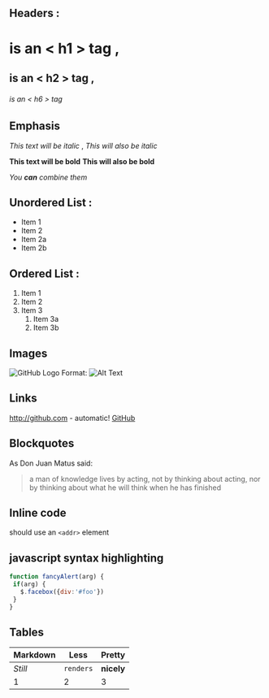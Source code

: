 ﻿## Headers : ` ` 
 # is an < h1 > tag  ,
 ## is an < h2 > tag  ,
 ###### is an < h6 > tag  

## Emphasis

 *This text will be italic*  ,
 _This will also be italic_  

 **This text will be bold** 
 __This will also be bold__ 

  _You **can** combine them_ 

## Unordered List : 

 * Item 1 
 * Item 2 
  * Item 2a 
  * Item 2b 

## Ordered List : 

 1. Item 1 
 1. Item 2 
 1. Item 3 
    1. Item 3a 
    1. Item 3b 

## Images

  ![GitHub Logo](https://avatars0.githubusercontent.com/u/6296819?s=40&v=4) 
  Format: ![Alt Text](url) 

## Links
  http://github.com - automatic! 
 [GitHub](http://github.com) 

## Blockquotes

 As Don Juan Matus said: 

 > a man of knowledge lives by acting, not by thinking about acting,
 > nor by thinking about what he will think when he has finished 
 

## Inline code

 should use an `<addr>` element 
## javascript syntax highlighting
 ```javascript
function fancyAlert(arg) {
  if(arg) {
    $.facebox({div:'#foo'})
  }
}
```
## Tables

Markdown | Less | Pretty
--- | --- | ---
*Still* | `renders` | **nicely**
1 | 2 | 3

